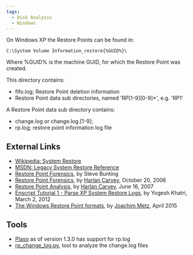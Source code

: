 ```yaml
---
tags:
  - Disk Analysis
  - Windows
---
```

On Windows XP the Restore Points can be found in:

    C:\System Volume Information_restore{%GUID%}\

Where %GUID% is the machine GUID, for which the Restore Point was
created.

This directory contains:

* fifo.log; Restore Point deletion information
* Restore Point data sub directories, named 'RP\[1-9\]\[0-9\]\*', e.g.
  'RP1'

A Restore Point data sub directory contains:

* change.log or change.log.\[1-9\];
* rp.log; restore point information log file

## External Links

* [Wikipedia: System Restore](https://en.wikipedia.org/wiki/System_Restore)
* [MSDN: Legacy System Restore Reference](https://msdn.microsoft.com/en-us/library/windows/desktop/bb395209(v=vs.85>).aspx)
* [Restore Point Forensics](http://www.stevebunting.org/udpd4n6/forensics/restorepoints.htm),
  by Steve Bunting
* [Restore Point Forensics](http://windowsir.blogspot.com/2006/10/restore-point-forensics.html),
  by [Harlan Carvey](harlan_carvey.md), October 20, 2006
* [Restore Point Analysis](http://windowsir.blogspot.com/2007/06/restore-point-analysis.html),
  by [Harlan Carvey](harlan_carvey.md), June 16, 2007
* [Enscript Tutorial 1 - Parse XP System Restore Logs](http://www.swiftforensics.com/2012/03/enscript-tutorial-1-parse-xp-system.html),
  by Yogesh Khatri, March 2, 2012
* [The Windows Restore Point formats](https://github.com/libyal/dtformats/blob/main/documentation/Restore%20point%20formats.asciidoc),
  by [Joachim Metz](joachim_metz.md), April 2015

## Tools

* [Plaso](plaso.md) as of version 1.3.0 has support for rp.log
* [rp_change_log.py](https://github.com/libyal/dtformats/blob/main/scripts/rp_change_log.py),
  tool to analyze the change.log files
